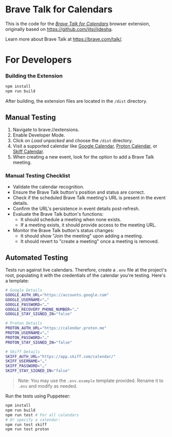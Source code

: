 # Brave Talk for Calendars

This is the code for the [_Brave Talk for Calendars_](http://chrome.google.com/webstore/detail/nimfmkdcckklbkhjjkmbjfcpaiifgamg) browser extension,
originally based on https://github.com/jitsi/jidesha.

Learn more about Brave Talk at https://brave.com/talk/.

# For Developers

### Building the Extension

```bash
npm install
npm run build
```

After building, the extension files are located in the `/dist` directory.

## Manual Testing

1. Navigate to brave://extensions.
2. Enable Developer Mode.
3. Click on _Load unpacked_ and choose the `/dist` directory.
4. Visit a supported calendar like [Google Calendar](https://calendar.google.com/), [Proton Calendar](https://calendar.proton.me/), or [Skiff Calendar](https://app.skiff.com/calendar/).
5. When creating a new event, look for the option to add a Brave Talk meeting.

### Manual Testing Checklist

- Validate the calendar recognition.
- Ensure the Brave Talk button's position and status are correct.
- Check if the scheduled Brave Talk meeting's URL is present in the event details.
- Confirm the URL's persistence in event details post-refresh.
- Evaluate the Brave Talk button's functions:
  - It should schedule a meeting when none exists.
  - If a meeting exists, it should provide access to the meeting URL.
- Monitor the Brave Talk button's status changes:
  - It should show "Join the meeting" upon adding a meeting.
  - It should revert to "create a meeting" once a meeting is removed.

## Automated Testing

Tests run against live calendars. Therefore, create a `.env` file at the project's root, populating it with the credentials of the calendar you're testing. Here's a template:

```bash
# Google Details
GOOGLE_AUTH_URL="https://accounts.google.com"
GOOGLE_USERNAME="…"
GOOGLE_PASSWORD="…"
GOOGLE_RECOVERY_PHONE_NUMBER="…"
GOOGLE_STAY_SIGNED_IN="false"

# Proton Details
PROTON_AUTH_URL="https://calendar.proton.me"
PROTON_USERNAME="…"
PROTON_PASSWORD="…"
PROTON_STAY_SIGNED_IN="false"

# Skiff Details
SKIFF_AUTH_URL="https://app.skiff.com/calendar/"
SKIFF_USERNAME="…"
SKIFF_PASSWORD="…"
SKIFF_STAY_SIGNED_IN="false"
```

> Note: You may use the `.env.example` template provided. Rename it to `.env` and modify as needed.

Run the tests using Puppeteer:

```bash
npm install
npm run build
npm run test # For all calendars
# Or specify a calendar:
npm run test skiff
npm run test proton
```
